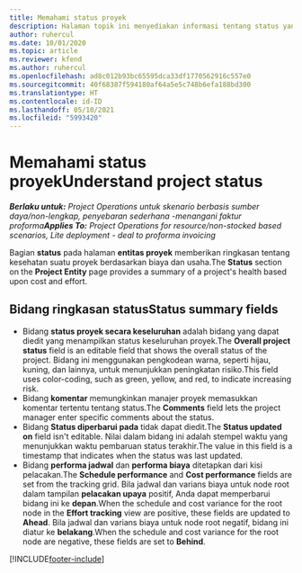 ```yaml
---
title: Memahami status proyek
description: Halaman topik ini menyediakan informasi tentang status yang ditetapkan ke proyek di Dynamics 365 Project Operations.
author: ruhercul
ms.date: 10/01/2020
ms.topic: article
ms.reviewer: kfend
ms.author: ruhercul
ms.openlocfilehash: ad8c012b93bc65595dca33df1770562916c557e0
ms.sourcegitcommit: 40f68387f594180af64a5e5c748b6efa188bd300
ms.translationtype: HT
ms.contentlocale: id-ID
ms.lasthandoff: 05/10/2021
ms.locfileid: "5993420"
---
```

# <a name="understand-project-status"></a><span data-ttu-id="d3bb3-103">Memahami status proyek</span><span class="sxs-lookup"><span data-stu-id="d3bb3-103">Understand project status</span></span>

<span data-ttu-id="d3bb3-104">_**Berlaku untuk:** Project Operations untuk skenario berbasis sumber daya/non-lengkap, penyebaran sederhana -menangani faktur proforma_</span><span class="sxs-lookup"><span data-stu-id="d3bb3-104">_**Applies To:** Project Operations for resource/non-stocked based scenarios, Lite deployment - deal to proforma invoicing_</span></span>


<span data-ttu-id="d3bb3-105">Bagian **status** pada halaman **entitas proyek** memberikan ringkasan tentang kesehatan suatu proyek berdasarkan biaya dan usaha.</span><span class="sxs-lookup"><span data-stu-id="d3bb3-105">The **Status** section on the **Project Entity** page provides a summary of a project's health based upon cost and effort.</span></span>


## <a name="status-summary-fields"></a><span data-ttu-id="d3bb3-106">Bidang ringkasan status</span><span class="sxs-lookup"><span data-stu-id="d3bb3-106">Status summary fields</span></span>

- <span data-ttu-id="d3bb3-107">Bidang **status proyek secara keseluruhan** adalah bidang yang dapat diedit yang menampilkan status keseluruhan proyek.</span><span class="sxs-lookup"><span data-stu-id="d3bb3-107">The **Overall project status** field is an editable field that shows the overall status of the project.</span></span> <span data-ttu-id="d3bb3-108">Bidang ini menggunakan pengkodean warna, seperti hijau, kuning, dan lainnya, untuk menunjukkan peningkatan risiko.</span><span class="sxs-lookup"><span data-stu-id="d3bb3-108">This field uses color-coding, such as green, yellow, and red, to indicate increasing risk.</span></span> 
- <span data-ttu-id="d3bb3-109">Bidang **komentar** memungkinkan manajer proyek memasukkan komentar tertentu tentang status.</span><span class="sxs-lookup"><span data-stu-id="d3bb3-109">The **Comments** field lets the project manager enter specific comments about the status.</span></span> 
- <span data-ttu-id="d3bb3-110">Bidang **Status diperbarui pada** tidak dapat diedit.</span><span class="sxs-lookup"><span data-stu-id="d3bb3-110">The **Status updated on** field isn't editable.</span></span> <span data-ttu-id="d3bb3-111">Nilai dalam bidang ini adalah stempel waktu yang menunjukkan waktu pembaruan status terakhir.</span><span class="sxs-lookup"><span data-stu-id="d3bb3-111">The value in this field is a timestamp that indicates when the status was last updated.</span></span>
- <span data-ttu-id="d3bb3-112">Bidang **performa jadwal** dan **performa biaya** ditetapkan dari kisi pelacakan.</span><span class="sxs-lookup"><span data-stu-id="d3bb3-112">The **Schedule performance** and **Cost performance** fields are set from the tracking grid.</span></span> <span data-ttu-id="d3bb3-113">Bila jadwal dan varians biaya untuk node root dalam tampilan **pelacakan upaya** positif, Anda dapat memperbarui bidang ini ke **depan**.</span><span class="sxs-lookup"><span data-stu-id="d3bb3-113">When the schedule and cost variance for the root node in the **Effort tracking** view are positive, these fields are updated to **Ahead**.</span></span> <span data-ttu-id="d3bb3-114">Bila jadwal dan varians biaya untuk node root negatif, bidang ini diatur ke **belakang**.</span><span class="sxs-lookup"><span data-stu-id="d3bb3-114">When the schedule and cost variance for the root node are negative, these fields are set to **Behind**.</span></span>


[!INCLUDE[footer-include](../includes/footer-banner.md)]